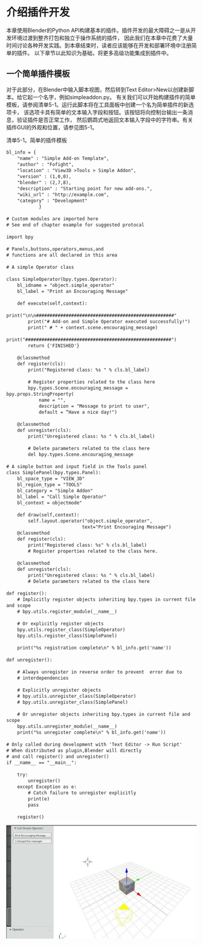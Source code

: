 # 介绍插件开发

本章使用Blender的Python API构建基本的插件。插件开发的最大障碍之一是从开发环境过渡到整齐打包和独立于操作系统的插件，
因此我们在本章中花费了大量时间讨论各种开发实践。到本章结束时，读者应该能够在开发和部署环境中注册简单的插件。
以下章节以此知识为基础，将更多高级功能集成到插件中。

## 一个简单插件模板

对于此部分，在Blender中输入脚本视图，然后转到Text Editor>New以创建新脚本。给它起一个名字，例如simpleaddon.py。
有关我们可以开始构建插件的简单模板，请参阅清单5-1。运行此脚本将在工具面板中创建一个名为简单插件的新选项卡，
该选项卡具有简单的文本输入字段和按钮。该按钮将向控制台输出一条消息，验证插件是否正常工作，
然后鹦鹉式地返回文本输入字段中的字符串。有关插件GUI的外观和位置，请参见图5-1。

清单5-1。简单的插件模板

    bl_info = {
        "name" : "Simple Add-on Template",
        "author" : "Fofight",
        "location" : "View3D >Tools > Simple Addon",
        "version" : (1,0,0),
        "blender" : (2,7,8),
        "description" : "Starting point for new add-ons.",
        "wiki_url" : "http://example.com",
        "category" : "Development"
                }
    
    # Custom modules are imported here
    # See end of chapter example for suggested protocal
    
    import bpy
    
    # Panels,buttons,operators,menus,and
    # functions are all declared in this area
    
    # A simple Operator class
    
    class SimpleOperator(bpy.types.Operator):
        bl_idname = "object.simple_operator"
        bl_label = "Print an Encouraging Message"
        
        def execute(self,context):
            print("\n\n###################################################"
            print("# Add-on and Simple Operator executed successfully!")
            print(" # " + context.scene.encouraging_message)
            print("######################################################")
            return {'FINISHED'}
            
        @classmethod
        def register(cls):
            print("Registered class: %s " % cls.bl_label)
            
            # Register properties related to the class here
            bpy.types.Scene.encouraging_message = bpy.props.StringProperty(
                name = "",
                description = "Message to print to user",
                default = “Have a nice day!")

        @classmethod
        def unregister(cls):
            print("Unregistered class: %s " % cls.bl_label)
            
            # Delete parameters related to the class here
            del bpy.types.Scene.encouraging_message
    
    # A simple button and input field in the Tools panel
    class SimplePanel(bpy.types.Panel):
        bl_space_type = "VIEW_3D"
        bl_region_type = "TOOLS"
        bl_category = "Simple Addon"
        bl_label = "Call Simple Operator"
        bl_context = objectmode"
        
        def draw(self,context):
            self.layout.operator("object.simple_operator",
                                text="Print Encouraging Message")
        @classmethod
        def register(cls):
            print("Registered class: %s" % cls.bl_label)
            # Register properties related to the class here.
            
        @classmethod
        def unregister(cls):
            print("Unregistered class: %s " % cls.bl_label)
            # Delete parameters related to the class here
    
    def register():
        # Implicitly register objects inheriting bpy.types in current file and scope
        # bpy.utils.register_module(__name__)
        
        # Or explicitly register objects
        bpy.utils.register_class(SimpleOperator)
        bpy.utils.register_class(SimplePanel)
        
        print("%s registration complete\n" % bl_info.get('name'))
        
    def unregister():
        
        # Always unregister in reverse order to prevent  error due to
        # interdependencies
        
        # Explicitly unregister objects
        # bpy.utils.unregister_class(SimpleOperator)
        # bpy.utils.unregister_class(SimplePanel)
        
        # Or unregister objects inheriting bpy.types in current file and scope
        bpy.utils.unregister_module(__name__)
        print("%s unregister complete\n" % bl_info.get('name'))
        
    # Only called during development with 'Text Editor -> Run Script'
    # When distributed as plugin,Blender will directly
    # and call register() and unregister()
    if __name__ == "__main__":
    
        try:
            unregister()
        except Exception as e:
            # Catch failure to unregister explicitly
            print(e)
            pass
        
        register()
        
![](https://github.com/BlenderCN/blenderTutorial/blob/master/mDrivEngine/5-1.png?raw=true)        
